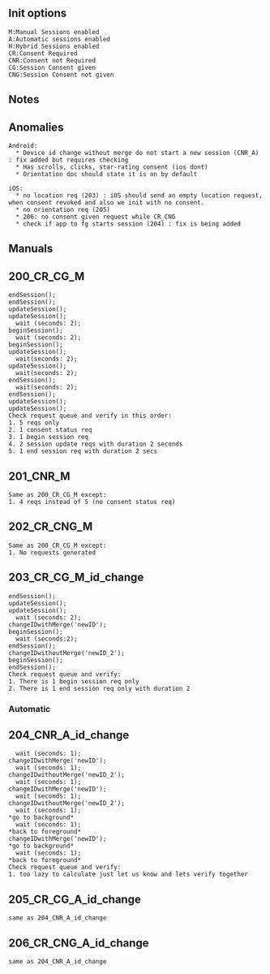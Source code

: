 ## Init options
    M:Manual Sessions enabled
    A:Automatic sessions enabled
    H:Hybrid Sessions enabled
    CR:Consent Required
    CNR:Consent not Required
    CG:Session Consent given
    CNG:Session Consent not given

## Notes
  ## Anomalies

    Android:
      * Device id change without merge do not start a new session (CNR_A) : fix added but requires checking
      * Has scrolls, clicks, star-rating consent (ios dont)
      * Orientation doc should state it is on by default
    
    iOS:
      * no location req (203) : iOS should send an empty location request, when consent revoked and also we init with no consent.
      * no orientation req (205)
      * 206: no consent given request while CR_CNG
      * check if app to fg starts session (204) : fix is being added

## Manuals

## 200_CR_CG_M
    endSession();
    endSession();
    updateSession();
    updateSession();
      wait (seconds: 2);
    beginSession();
      wait (seconds: 2);
    beginSession();
    updateSession();
      wait(seconds: 2);
    updateSession();
      wait(seconds: 2);
    endSession();
      wait(seconds: 2);
    endSession();
    updateSession();
    updateSession();
    Check request queue and verify in this order:
    1. 5 reqs only
    2. 1 consent status req
    3. 1 begin session req
    4. 2 session update reqs with duration 2 seconds
    5. 1 end session req with duration 2 secs

## 201_CNR_M
    Same as 200_CR_CG_M except:
    1. 4 reqs instead of 5 (no consent status req)

## 202_CR_CNG_M
    Same as 200_CR_CG_M except:
    1. No requests generated

## 203_CR_CG_M_id_change
    endSession();
    updateSession();
    updateSession();
      wait (seconds: 2);
    changeIDwithMerge('newID');
    beginSession();
      wait (seconds:2);
    endSession();
    changeIDwithoutMerge('newID_2');
    beginSession();
    endSession();
    Check request queue and verify:
    1. There is 1 begin session req only
    2. There is 1 end session req only with duration 2

### Automatic

## 204_CNR_A_id_change
      wait (seconds: 1);
    changeIDwithMerge('newID');
      wait (seconds: 1);
    changeIDwithoutMerge('newID_2');
      wait (seconds: 1);
    changeIDwithMerge('newID');
      wait (seconds: 1);
    changeIDwithoutMerge('newID_2');
      wait (seconds: 1);
    *go to background*
      wait (seconds: 1);
    *back to foreground*
    changeIDwithMerge('newID');
    *go to background*
      wait (seconds: 1);
    *back to foreground*
    Check request queue and verify:
    1. too lazy to calculate just let us know and lets verify together

## 205_CR_CG_A_id_change
    same as 204_CNR_A_id_change

## 206_CR_CNG_A_id_change
    same as 204_CNR_A_id_change